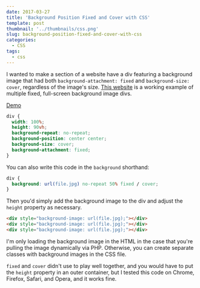 ```yaml
---
date: 2017-03-27
title: 'Background Position Fixed and Cover with CSS'
template: post
thumbnail: '../thumbnails/css.png'
slug: background-position-fixed-and-cover-with-css
categories:
  - CSS
tags:
  - css
---
```


I wanted to make a section of a website have a div featuring a background image that had both `background-attachment: fixed` and `background-size: cover`, regardless of the image's size. [This website](http://hub51chicago.com/private-parties) is a working example of multiple fixed, full-screen background image divs.

[Demo](http://codepen.io/taniarascia/pen/VpGXJQ)

```css
div {
  width: 100%;
  height: 90vh;
  background-repeat: no-repeat;
  background-position: center center;
  background-size: cover;
  background-attachment: fixed;
}
```

You can also write this code in the `background` shorthand:

```css
div {
  background: url(file.jpg) no-repeat 50% fixed / cover;
}
```

Then you'd simply add the background image to the div and adjust the `height` property as necessary.

```html
<div style="background-image: url(file.jpg);"></div>
<div style="background-image: url(file.jpg);"></div>
<div style="background-image: url(file.jpg);"></div>
```

I'm only loading the background image in the HTML in the case that you're pulling the image dynamically via PHP. Otherwise, you can create separate classes with background images in the CSS file.

`fixed` and `cover` didn't use to play well together, and you would have to put the `height` property in an outer container, but I tested this code on Chrome, Firefox, Safari, and Opera, and it works fine.
